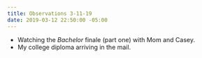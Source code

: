 ```yaml
---
title: Observations 3-11-19
date: 2019-03-12 22:50:00 -05:00
---
```


- Watching the *Bachelor* finale (part one) with Mom and Casey.
- My college diploma arriving in the mail.
